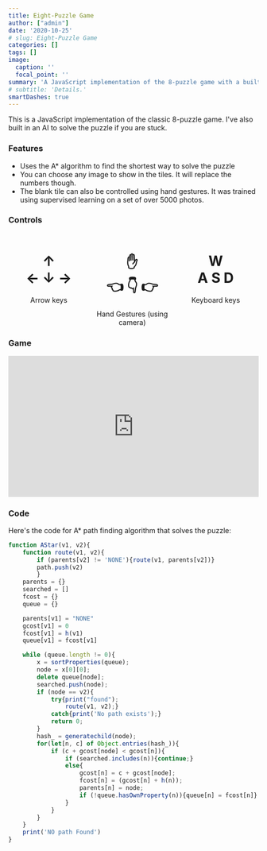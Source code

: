 ```yaml
---
title: Eight-Puzzle Game
author: ["admin"]
date: '2020-10-25'
# slug: Eight-Puzzle Game
categories: []
tags: []
image:
  caption: ''
  focal_point: ''
summary: 'A JavaScript implementation of the 8-puzzle game with a built-in AI solver'
# subtitle: 'Details.'
smartDashes: true
---
```


This is a JavaScript implementation of the classic 8-puzzle game. I've also built in an AI to solve the puzzle if you are stuck.

### Features
* Uses the A* algorithm to find the shortest way to solve the puzzle
* You can choose any image to show in the tiles. It will replace the numbers though.
* The blank tile can also be controlled using hand gestures. It was trained using supervised learning on a set of over 5000 photos.


### Controls
<div style="display:flex">
    <div style="flex:1;padding:0 1% 0 0">
        <h1>
            <div ALIGN=Center>
                ↑
            </div>
            <div ALIGN=Center>
                ←  ↓  →
            </div>
        </h1>
        <!-- <h3> -->
            <div ALIGN=Center>
                Arrow keys
            </div>
        <!-- </h3> -->
    </div>
    <div style="flex:1;padding:0 1% 0 0">
        <h1>
            <div ALIGN=Center>
                ✋
            </div>
            <div ALIGN=Center>
                👈 👇 👉
            </div>
        </h1>
        <!-- <h3> -->
            <div ALIGN=Center>
                Hand Gestures (using camera)
            </div>
        <!-- </h3> -->
    </div>
    <div style="flex:1;padding:0 1% 0 0">
        <h1>
            <div ALIGN=Center>
                W
            </div>
            <div ALIGN=Center>
                A  S  D
            </div>
        </h1>
        <!-- <h3> -->
            <div ALIGN=Center>
                Keyboard keys
            </div>
        <!-- </h3> -->
    </div>
</div>


<style>
	*.videoWrapper {
		position: relative;
		padding-bottom: 56.25%; /* 16:9 */
		height: 0;
	}
	*.videoWrapper iframe {
		position: absolute;
		top: 0;
		left: 0;
		width: 100%;
		height: 100%;
	}
    *.grid{
        display: grid;
        place-items:center;
        width: 100%;
    }
</style>
### Game
<style> iframe{ border: none; } </style>
<div class="videoWrapper" style="--aspect-ratio: 3 / 4;">
    <iframe 
        src="https://tahsintariq.github.io/p5js/P5_Sketches/P5_Web_Collection/EightPuzzle"
        data-position="center center">
    </iframe>
</div>

<!-- <div class="videoWrapper" style="--aspect-ratio: 3 / 4;">
    <iframe 
        src="https://tahsintariq.github.io/p5js/P5_Sketches/P5_Web_Collection/EightPuzzle"
        data-position="center center">
    </iframe>
</div> -->

### Code
Here's the code for A* path finding algorithm that solves the puzzle:
<!-- {{% callout note %}}
A Markdown callout is useful for displaying notices, hints, or definitions to your readers.
{{% /callout %}} -->
<!-- <style>
    @import url('https://cdn.rawgit.com/lonekorean/gist-syntax-themes/848d6580/stylesheets/monokai.css');
    @import url('https://fonts.googleapis.com/css?family=Open+Sans');
  /* .gist-file */
  /* .gist-data {max-height: 700px; max-width: auto;} */
  .gistContainer {width: 75%; margin: 0 auto;}
</style> -->

<!-- <div class = "gistContainer">
<script src="https://gist.github.com/TahsinTariq/5c4ba6b74dd1279f6d4bcfea6a3cbefd.js"></script>
</div> -->

<!-- <script src="https://gist.github.com/TahsinTariq/5c4ba6b74dd1279f6d4bcfea6a3cbefd.js"></script> -->

```js
function AStar(v1, v2){
	function route(v1, v2){
	    if (parents[v2] != 'NONE'){route(v1, parents[v2])}
		path.push(v2)
        }
    parents = {}
    searched = []
    fcost = {}
    queue = {}

    parents[v1] = "NONE"
    gcost[v1] = 0
    fcost[v1] = h(v1)
    queue[v1] = fcost[v1]

    while (queue.length != 0){
        x = sortProperties(queue);
        node = x[0][0];
        delete queue[node];
        searched.push(node);
        if (node == v2){
            try{print("found");
                route(v1, v2);}
            catch{print('No path exists');}
            return 0;
        }
        hash_ = generatechild(node);
        for(let[n, c] of Object.entries(hash_)){
            if (c + gcost[node] < gcost[n]){
            	if (searched.includes(n)){continue;}
            	else{
                    gcost[n] = c + gcost[node];
                    fcost[n] = (gcost[n] + h(n));
                    parents[n] = node;
                    if (!queue.hasOwnProperty(n)){queue[n] = fcost[n]}
                }
            }
        }
    }
    print('NO path Found')
}
```

<!-- {{< gallery album="artworks" >}} -->
